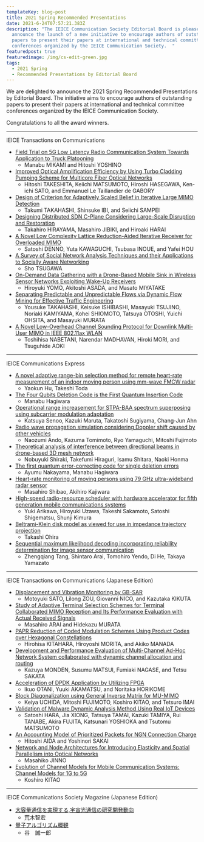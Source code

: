 ```yaml
---
templateKey: blog-post
title: 2021 Spring Recommended Presentations
date: 2021-6-24T07:57:21.383Z
description: "The IEICE Communication Society Editorial Board is pleased to
  announce the launch of a new initiative to encourage authors of outstanding
  papers to present their papers at international and technical committee
  conferences organized by the IEICE Communication Society.  "
featuredpost: true
featuredimage: /img/cs-edit-green.jpg
tags:
  - 2021 Spring
  - Recommended Presentations by Editorial Board
---
```


We are delighted to announce the 2021 Spring Recommended Presentations by Editorial Board.
The initiative aims to encourage authors of outstanding papers to present their papers at international and technical committee conferences organized by the IEICE Communication Society.

Congratulations to all the award winners.

---

IEICE Transactions on Communications

- [Field Trial on 5G Low Latency Radio Communication System Towards Application to Truck Platooning](https://search.ieice.org/bin/summary.php?id=e102-b_8_1447)
  - Manabu MIKAMI and Hitoshi YOSHINO
- [Improved Optical Amplification Efficiency by Using Turbo Cladding Pumping Scheme for Multicore Fiber Optical Networks](https://search.ieice.org/bin/summary.php?id=e102-b_8_1579)
  - Hitoshi TAKESHITA, Keiichi MATSUMOTO, Hiroshi HASEGAWA, Ken-ichi SATO, and Emmanuel Le Taillandier de GABORY
- [Design of Criterion for Adaptively Scaled Belief in Iterative Large MIMO Detection](https://search.ieice.org/bin/summary.php?id=e102-b_2_285)
  - Takumi TAKAHASHI, Shinsuke IBI, and Seiichi SAMPEI
- [Designing Distributed SDN C-Plane Considering Large-Scale Disruption and Restoration](https://www.jstage.jst.go.jp/article/transcom/E102.B/3/E102.B_2018NVP0005/_article/-char/en)
  - Takahiro HIRAYAMA, Masahiro JIBIKI, and Hiroaki HARAI
- [A Novel Low Complexity Lattice Reduction-Aided Iterative Receiver for Overloaded MIMO](https://search.ieice.org/bin/summary.php?id=e102-b_5_1045)
  - Satoshi DENNO, Yuta KAWAGUCHI, Tsubasa INOUE, and Yafei HOU
- [A Survey of Social Network Analysis Techniques and their Applications to Socially Aware Networking](https://www.jstage.jst.go.jp/article/transcom/E102.B/1/E102.B_2017EBI0003/_article)
  - Sho TSUGAWA
- [On-Demand Data Gathering with a Drone-Based Mobile Sink in Wireless Sensor Networks Exploiting Wake-Up Receivers](https://www.jstage.jst.go.jp/article/transcom/E101.B/10/E101.B_2017NEI0002/_article)
  - Hiroyuki YOMO, Akitoshi ASADA, and Masato MIYATAKE
- [Separating Predictable and Unpredictable Flows via Dynamic Flow Mining for Effective Traffic Engineering](https://search.ieice.org/bin/summary.php?id=e101-b_2_538)
  - Yousuke TAKAHASHI, Keisuke ISHIBASHI, Masayuki TSUJINO, Noriaki KAMIYAMA, Kohei SHIOMOTO, Tatsuya OTOSHI, Yuichi OHSITA, and Masayuki MURATA
- [A Novel Low-Overhead Channel Sounding Protocol for Downlink Multi-User MIMO in IEEE 802.11ax WLAN](https://www.jstage.jst.go.jp/article/transcom/advpub/0/advpub_2017EBP3106/_article/-char/ja/)
  - Toshihisa NABETANI, Narendar MADHAVAN, Hiroki MORI, and Tsuguhide AOKI

---

IEICE Communications Express

- [A novel adaptive range-bin selection method for remote heart-rate measurement of an indoor moving person using mm-wave FMCW radar](https://www.jstage.jst.go.jp/article/comex/10/5/10_2021XBL0032/_article)
  - Yaokun Hu, Takeshi Toda
- [The Four Qubits Deletion Code is the First Quantum Insertion Code](https://www.jstage.jst.go.jp/article/comex/10/5/10_2020XBL0191/_article)
  - Manabu Hagiwara
- [Operational range increasement for STPA-BAA spectrum superposing using subcarrier modulation adaptation](https://www.jstage.jst.go.jp/article/comex/9/1/9_2019XBL0117/_article)
  - Katsuya Senoo, Kazuki Maruta, Takatoshi Sugiyama, Chang-Jun Ahn
- [Radio wave propagation simulation considering Doppler shift caused by other vehicles](https://www.jstage.jst.go.jp/article/comex/9/2/9_2019XBL0142/_article)
  - Naozumi Ando, Kazuma Tomimoto, Ryo Yamaguchi, Mitoshi Fujimoto
- [Theoretical analysis of interference between directional beams in drone-based 3D mesh network](https://www.jstage.jst.go.jp/article/comex/9/3/9_2019XBL0128/_article)
  - Nobuyuki Shiraki, Takefumi Hiraguri, Isamu Shitara, Naoki Honma
- [The first quantum error-correcting code for single deletion errors](https://www.jstage.jst.go.jp/article/comex/9/4/9_2019XBL0154/_article)
  - Ayumu Nakayama, Manabu Hagiwara
- [Heart-rate monitoring of moving persons using 79 GHz ultra-wideband radar sensor](https://www.jstage.jst.go.jp/article/comex/9/5/9_2020XBL0005/_article)
  - Masahiro Shibao, Akihiro Kajiwara
- [High-speed radio-resource scheduler with hardware accelerator for fifth generation mobile communications systems](https://www.jstage.jst.go.jp/article/comex/6/5/6_2017XBL0026/_article)
  - Yuki Arikawa, Hiroyuki Uzawa, Takeshi Sakamoto, Satoshi Shigematsu, Shunji Kimura
- [Beltrami-Klein disk model as viewed for use in impedance trajectory projection](https://www.jstage.jst.go.jp/article/comex/9/7/9_2020XBL0016/_article)
  - Takashi Ohira
- [Sequential maximum likelihood decoding incorporating reliability determination for image sensor communication](https://www.jstage.jst.go.jp/article/comex/9/8/9_2020XBL0058/_article)
  - Zhengqiang Tang, Shintaro Arai, Tomohiro Yendo, Di He, Takaya Yamazato

---

IEICE Transactions on Communications (Japanese Edition)

- [Displacement and Vibration Monitoring by GB-SAR](https://search.ieice.org/bin/summary.php?id=j102-b_11_844)
  - Motoyuki SATO, Lilong ZOU, Giovanni NICO, and Kazutaka KIKUTA
- [Study of Adaptive Terminal Selection Schemes for Terminal Collaborated MIMO Reception and Its Performance Evaluation with Actual Received Signals](https://search.ieice.org/bin/summary.php?id=j103-b_2_110)
  - Masahiro ARAI and Hidekazu MURATA
- [PAPR Reduction of Coded Modulation Schemes Using Product Codes over Hexagonal Constellations](https://search.ieice.org/bin/summary.php?id=j103-b_5_184)
  - Hirohisa KITAHARA, Hiroyoshi MORITA, and Akiko MANADA
- [Development and Performance Evaluation of Multi-Channel Ad-Hoc Network System collaborated with dynamic channel allocation and routing](https://search.ieice.org/bin/summary_advpub.php?id=2019JBP3039&category=B&lang=J)
  - Kazuya MONDEN, Susumu MATSUI, Fumiaki NAGASE, and Tetsu SAKATA
- [Acceleration of DPDK Application by Utilizing FPGA](https://search.ieice.org/bin/summary.php?id=j103-b_4_172)
  - Ikuo OTANI, Yuuki AKAMATSU, and Noritaka HORIKOME
- [Block Diagonalization using General Inverse Matrix for MU-MIMO](https://search.ieice.org/bin/summary.php?id=j103-b_8_300)
  - Keiya UCHIDA, Mitoshi FUJIMOTO, Koshiro KITAO, and Tetsuro IMAI
- [Validation of Malware Dynamic Analysis Method Using Real IoT Devices](https://search.ieice.org/bin/summary.php?id=j103-b_8_272&category=B&year=2020&lang=J)
  - Satoshi HARA, Jia XIONG, Tatsuya TAMAI, Kazuki TAMIYA, Rui TANABE, Akira FUJITA, Katsunari YOSHIOKA and Tsutomu MATSUMOTO
- [An Accounting Model of Prioritized Packets for NGN Connection Charge](https://search.ieice.org/bin/summary.php?id=j103-b_8_344)
  - Hitoshi AIDA and Yoshinori SAKAI
- [Network and Node Architectures for Introducing Elasticity and Spatial Parallelism into Optical Networks](https://search.ieice.org/bin/summary.php?id=j102-b_11_891)
  - Masahiko JINNO
- [Evolution of Channel Models for Mobile Communication Systems: Channel Models for 1G to 5G](https://search.ieice.org/bin/summary.php?id=j102-b_11_731)
  - Koshiro KITAO

---

IEICE Communications Society Magazine (Japanese Edition)

- [大容量通信を実現する,宇宙光通信の研究開発動向](https://www.jstage.jst.go.jp/article/bplus/13/3/13_205/_article/-char/ja/)
  - 荒木智宏
- [量子アルゴリズム概観](https://www.jstage.jst.go.jp/article/bplus/14/2/14_102/_article/-char/ja)
  - 谷　誠一郎
